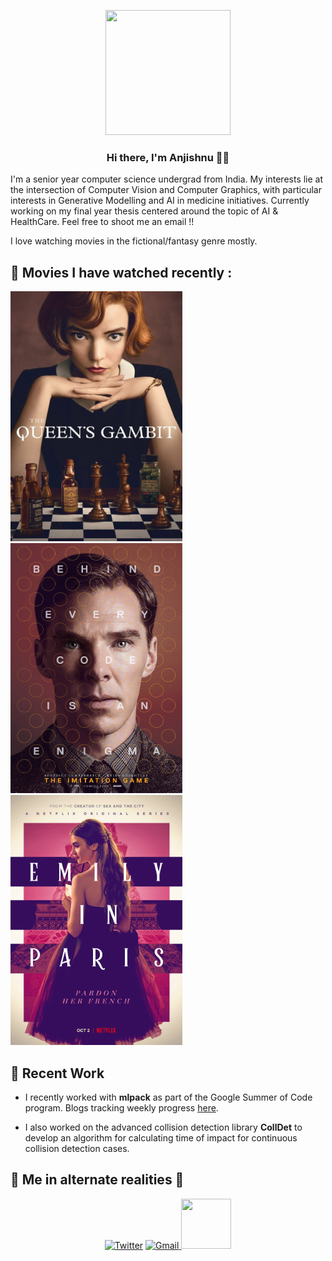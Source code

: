 <p align="center"> <img src="https://octodex.github.com/images/spidertocat.png" height="200px" width="200px"> </p>

<h3 align="center"> Hi there, I'm Anjishnu 👋🏻 </h3>

I'm a senior year computer science undergrad from India. My interests lie at the
intersection of Computer Vision and Computer Graphics, with particular interests
in Generative Modelling and AI in medicine initiatives. Currently working on my
final year thesis centered around the topic of AI & HealthCare. Feel free to
shoot me an email !!

I love watching movies in the fictional/fantasy genre mostly.

🎥 Movies I have watched recently :
---

<p float="left">
  <img src="https://github.com/iamshnoo/iamshnoo/blob/master/img/queens_gambit.jpg" width="275" height ="400"/>
  <img src="https://github.com/iamshnoo/iamshnoo/blob/master/img/the_imitation_game.jpg" width="275" height="400"/>
  <img src="https://github.com/iamshnoo/iamshnoo/blob/master/img/emily_in_paris.jpg" width="275" height="400"/>
</p>

🔭 Recent Work
---

- I recently worked with **mlpack** as part of the Google Summer of Code program. Blogs tracking weekly progress [here](https://iamshnoo.github.io/blog/categories#GSoC).

- I also worked on the advanced collision detection library **CollDet** to develop an algorithm for calculating time of impact for continuous collision detection cases.

👀 Me in alternate realities 👀
---

<p align="center">
<a href="https://twitter.com/iamshnoo" target="_blank"><img src="https://cdn4.iconfinder.com/data/icons/social-media-2146/512/2_social-512.png" height="80px" width="80px" alt="Twitter"></a>
<a href="mailto:mukherjee.anjishnu@gmail.com?subject = Hello from your GitHub README&body = Message"><img src="https://cdn4.iconfinder.com/data/icons/logos-and-brands/512/147_Gmail_logo_logos-128.png" height="80px" width="80px" alt="Gmail" > </a>
<a href="https://sourcerer.io/iamshnoo"><img src="https://sourcerer.io/icons/logo-sharing.svg" height="80px" width="80px alt="Sourcerer"></a>
</p>


<!--
**iamshnoo/iamshnoo** is a ✨ _special_ ✨ repository because its `README.md` (this file) appears on your GitHub profile.



- 🔭 I’m currently working on ...
- 🌱 I’m currently learning ...
- 👯 I’m looking to collaborate on ...
- 🤔 I’m looking for help with ...
- 💬 Ask me about ...
- 📫 How to reach me: ...
- 😄 Pronouns: ...
- ⚡ Fun fact: ...
-->
